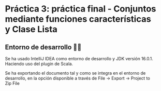 # Práctica 3: práctica final - Conjuntos mediante funciones características y Clase Lista

## Entorno de desarrollo 🔧💡

Se ha usado IntelliJ IDEA como entorno de desarrollo y JDK versión 16.0.1. Haciendo uso del plugin de Scala.

Se ha exportando el documento tal y como se integra en el entorno de desarrollo, en la opción disponible a través de File → Export → Project to Zip File

